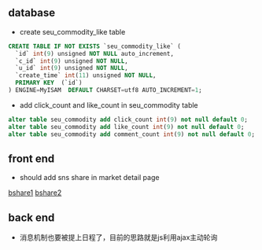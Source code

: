 ## database

* create seu_commodity_like table

```sql
CREATE TABLE IF NOT EXISTS `seu_commodity_like` (
  `id` int(9) unsigned NOT NULL auto_increment,
  `c_id` int(9) unsigned NOT NULL,
  `u_id` int(9) unsigned NOT NULL,
  `create_time` int(11) unsigned NOT NULL,
  PRIMARY KEY  (`id`)
) ENGINE=MyISAM  DEFAULT CHARSET=utf8 AUTO_INCREMENT=1;
```

* add click_count and like_count in seu_commodity table

```sql
alter table seu_commodity add click_count int(9) not null default 0;
alter table seu_commodity add like_count int(9) not null default 0;
alter table seu_commodity add comment_count int(9) not null default 0;
```

## front end

* should add sns share in market detail page

[bshare1](http://www.bshare.cn/share)
[bshare2](http://www.bshare.cn/help/installAction)

## back end

* 消息机制也要被提上日程了，目前的思路就是js利用ajax主动轮询
